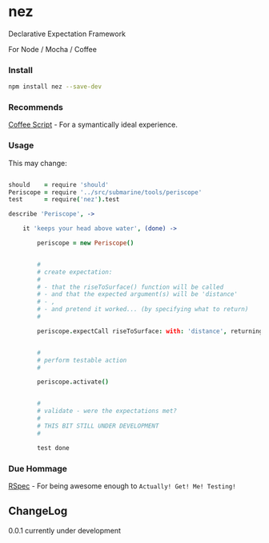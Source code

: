 nez
===

Declarative Expectation Framework<br />

For Node / Mocha / Coffee


### Install

```bash
npm install nez --save-dev
```

### Recommends

[Coffee Script](http://coffeescript.org/) - For a symantically ideal experience.


### Usage

This may change:

```coffee

should    = require 'should'
Periscope = require '../src/submarine/tools/periscope'
test      = require('nez').test

describe 'Periscope', -> 

    it 'keeps your head above water', (done) -> 

        periscope = new Periscope()


        #
        # create expectation:
        # 
        # - that the riseToSurface() function will be called
        # - and that the expected argument(s) will be 'distance'
        # - ,
        # - and pretend it worked... (by specifying what to return)
        #

        periscope.expectCall riseToSurface: with: 'distance', returning: true


        #
        # perform testable action
        #

        periscope.activate()


        #
        # validate - were the expectations met?
        # 
        # THIS BIT STILL UNDER DEVELOPMENT
        #

        test done


```


### Due Hommage

[RSpec](http://rspec.info/) - For being awesome enough to `Actually! Get! Me! Testing!`


ChangeLog
---------

0.0.1 currently under development
